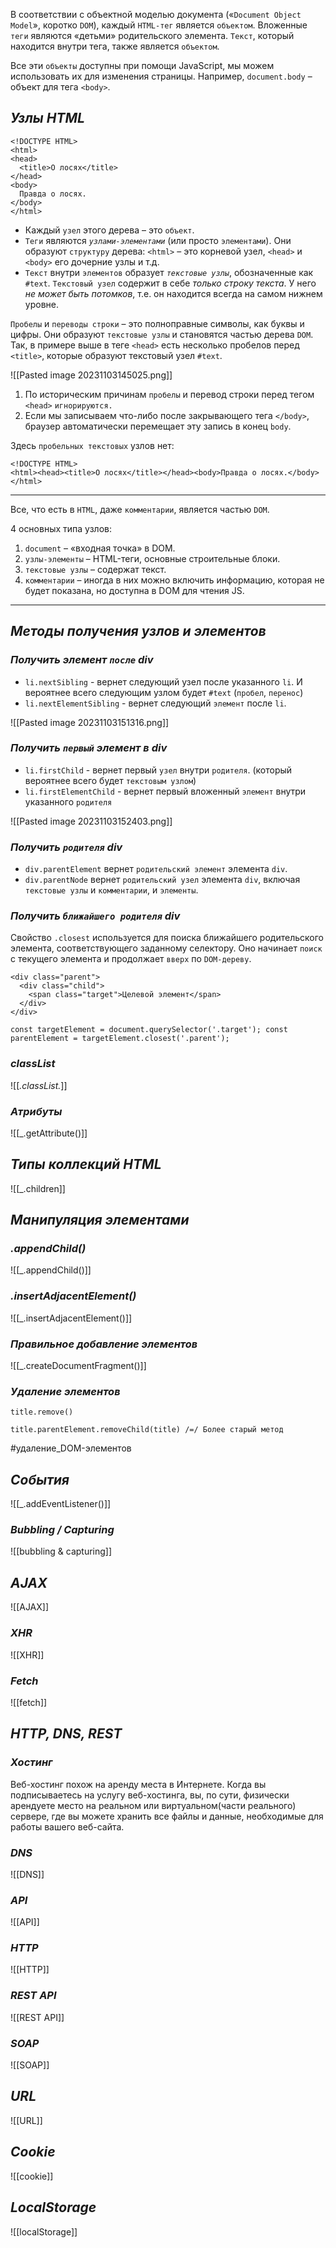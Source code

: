 В соответствии с объектной моделью документа («`Document Object Model`», коротко `DOM`), каждый `HTML-тег` является `объектом`. Вложенные `теги` являются «детьми» родительского элемента. `Текст`, который находится внутри тега, также является `объектом`.

Все эти `объекты` доступны при помощи JavaScript, мы можем использовать их для изменения страницы. Например, `document.body` – объект для тега `<body>`.

## _Узлы HTML_

```
<!DOCTYPE HTML>
<html>
<head>
  <title>О лосях</title>
</head>
<body>
  Правда о лосях.
</body>
</html>
```

- Каждый `узел` этого дерева – это `объект`.
- `Теги` являются _`узлами-элементами`_ (или просто `элементами`). Они образуют `структуру` дерева: `<html>` – это корневой узел, `<head>` и `<body>` его дочерние узлы и т.д.
- `Текст` внутри `элементов` образует _`текстовые узлы`_, обозначенные как `#text`.
  `Текстовый узел` содержит в себе _только строку текста_. У него _не может быть потомков_, т.е. он находится всегда на самом нижнем уровне.

`Пробелы` и `переводы строки` – это полноправные символы, как буквы и цифры. Они образуют `текстовые узлы` и становятся частью дерева `DOM`.
Так, в примере выше в теге `<head>` есть несколько пробелов перед `<title>`, которые образуют текстовый узел `#text`.

![[Pasted image 20231103145025.png]]

1. По историческим причинам `пробелы` и перевод строки перед тегом `<head>` `игнорируются.`
2. Если мы записываем что-либо после закрывающего тега `</body>`, браузер автоматически перемещает эту запись в конец `body`.

Здесь `пробельных текстовых` узлов нет:

```markup
<!DOCTYPE HTML>
<html><head><title>О лосях</title></head><body>Правда о лосях.</body></html>
```

---

Все, что есть в `HTML`, даже `комментарии`, является частью `DOM`.

4 основных типа узлов:
1. `document` – «входная точка» в DOM.
2. `узлы-элементы` – HTML-теги, основные строительные блоки.
3. `текстовые узлы` – содержат текст.
4. `комментарии` – иногда в них можно включить информацию, которая не будет показана, но доступна в DOM для чтения JS.

---
## _Методы получения узлов и элементов_

### _Получить элемент `после` div_

- `li.nextSibling` - вернет следующий узел после указанного `li`. И вероятнее всего следующим узлом будет `#text` (`пробел`, `перенос`)
- `li.nextElementSibling` - вернет следующий `элемент` после `li`.

![[Pasted image 20231103151316.png]]

### _Получить `первый` элемент в div_

- `li.firstChild` - вернет первый `узел` внутри `родителя`. (который вероятнее всего будет `текстовым узлом`)
- `li.firstElementChild` - вернет первый вложенный `элемент` внутри указанного `родителя`

![[Pasted image 20231103152403.png]]

### _Получить `родителя` div_

- `div.parentElement` вернет `родительский элемент` элемента `div`.
- `div.parentNode` вернет `родительский узел` элемента `div`, включая `текстовые узлы` и `комментарии`, и `элементы`.

### _Получить `ближайшего родителя` div_

Свойство `.closest` используется для поиска ближайшего родительского элемента, соответствующего заданному селектору. Оно начинает `поиск` с текущего элемента и продолжает `вверх` по `DOM-дереву`.

```
<div class="parent">
  <div class="child">
    <span class="target">Целевой элемент</span>
  </div>
</div>
```

```
const targetElement = document.querySelector('.target'); const parentElement = targetElement.closest('.parent');
```

### _classList_

![[_.classList._]]

### _Атрибуты_

![[_.getAttribute()]]

## _Типы коллекций HTML_

![[_.children]]

## _Манипуляция элементами_

### _.appendChild()_

![[_.appendChild()]]

### _.insertAdjacentElement()_

![[_.insertAdjacentElement()]]

### _Правильное добавление элементов_

![[_.createDocumentFragment()]]

### _Удаление элементов_

```
title.remove()

title.parentElement.removeChild(title) /=/ Более старый метод
```
#удаление_DOM-элементов

## _События_

![[_.addEventListener()]]

### _Bubbling / Capturing_

![[bubbling & capturing]]

## _AJAX_

![[AJAX]]

### _XHR_

![[XHR]]

### _Fetch_

![[fetch]]

## _HTTP, DNS, REST_

### _Хостинг_

Веб-хостинг похож на аренду места в Интернете. Когда вы подписываетесь на услугу веб-хостинга, вы, по сути, физически арендуете место на реальном или виртуальном(части реального) сервере, где вы можете хранить все файлы и данные, необходимые для работы вашего веб-сайта.

### _DNS_

![[DNS]]

### _API_

![[API]]

### _HTTP_

![[HTTP]]

### _REST API_

![[REST API]]

### _SOAP_

![[SOAP]]

## _URL_

![[URL]]

## _Cookie_

![[cookie]]

## _LocalStorage_

![[localStorage]]


